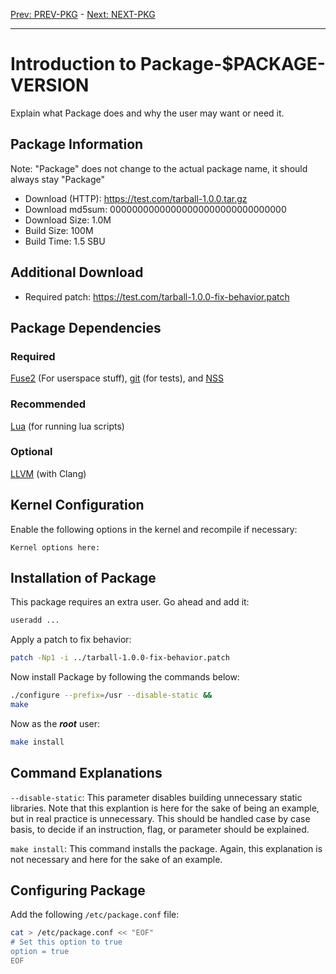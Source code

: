 [Prev: PREV-PKG](./0-prev-pkg.md) - [Next: NEXT-PKG](2-next-pkg.md)

***

# Introduction to Package-$PACKAGE-VERSION
Explain what Package does and why the user may want or need it.

## Package Information
Note: "Package" does not change to the actual package name, it should always
stay "Package"
- Download (HTTP): https://test.com/tarball-1.0.0.tar.gz
- Download md5sum: 00000000000000000000000000000000
- Download Size: 1.0M
- Build Size: 100M
- Build Time: 1.5 SBU

## Additional Download
- Required patch: https://test.com/tarball-1.0.0-fix-behavior.patch

## Package Dependencies
### Required
  [Fuse2](../binary/1-fuse2.md) (For userspace stuff),
  [git](https://linuxfromscratch.org/blfs/view/svn/general/git.html) (for tests), and
  [NSS](https://linuxfromscratch.org/blfs/view/svn/postlfs/nss.html)

### Recommended
  [Lua](https://linuxfromscratch.org/blfs/view/svn/general/lua.html) (for running lua scripts)

### Optional
  [LLVM](https://linuxfromscratch.org/blfs/view/svn/general/llvm.html) (with Clang)

## Kernel Configuration
Enable the following options in the kernel and recompile if necessary:
```
Kernel options here:
```

## Installation of Package
This package requires an extra user. Go ahead and add it:
```Bash
useradd ...
```

Apply a patch to fix behavior:
```Bash
patch -Np1 -i ../tarball-1.0.0-fix-behavior.patch
```

Now install Package by following the commands below:
```Bash
./configure --prefix=/usr --disable-static &&
make
```

Now as the ***root*** user:
```Bash
make install
```

## Command Explanations
  `--disable-static`: This parameter disables building unnecessary static
  libraries. Note that this explantion is here for the sake of being an
  example, but in real practice is unnecessary. This should be handled case by
  case basis, to decide if an instruction, flag, or parameter should be
  explained.

  `make install`: This command installs the package. Again, this explanation is
  not necessary and here for the sake of an example.

## Configuring Package
Add the following `/etc/package.conf` file:
```Bash
cat > /etc/package.conf << "EOF"
# Set this option to true
option = true
EOF
```
